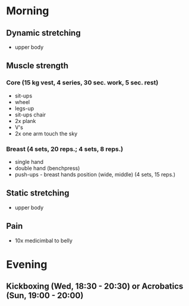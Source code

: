 # Morning
## Dynamic stretching
* upper body

## Muscle strength
### Core (15 kg vest, 4 series, 30 sec. work, 5 sec. rest)
* sit-ups
* wheel
* legs-up
* sit-ups chair
* 2x plank
* V's
* 2x one arm touch the sky

### Breast (4 sets, 20 reps.; 4 sets, 8 reps.)
* single hand
* double hand (benchpress)
* push-ups - breast hands position (wide, middle) (4 sets, 15 reps.)

## Static stretching
* upper body

## Pain
- 10x medicimbal to belly

# Evening
## Kickboxing (Wed, 18:30 - 20:30) or Acrobatics (Sun, 19:00 - 20:00)
